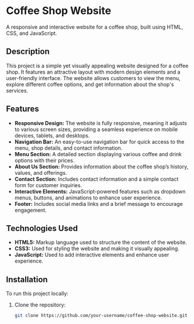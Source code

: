 # Coffee Shop Website

A responsive and interactive website for a coffee shop, built using HTML, CSS, and JavaScript.

## Description

This project is a simple yet visually appealing website designed for a coffee shop. It features an attractive layout with modern design elements and a user-friendly interface. The website allows customers to view the menu, explore different coffee options, and get information about the shop's services.

## Features

- **Responsive Design:** The website is fully responsive, meaning it adjusts to various screen sizes, providing a seamless experience on mobile devices, tablets, and desktops.
- **Navigation Bar:** An easy-to-use navigation bar for quick access to the menu, shop details, and contact information.
- **Menu Section:** A detailed section displaying various coffee and drink options with their prices.
- **About Us Section:** Provides information about the coffee shop’s history, values, and offerings.
- **Contact Section:** Includes contact information and a simple contact form for customer inquiries.
- **Interactive Elements:** JavaScript-powered features such as dropdown menus, buttons, and animations to enhance user experience.
- **Footer:** Includes social media links and a brief message to encourage engagement.

## Technologies Used

- **HTML5:** Markup language used to structure the content of the website.
- **CSS3:** Used for styling the website and making it visually appealing.
- **JavaScript:** Used to add interactive elements and enhance user experience.

## Installation

To run this project locally:

1. Clone the repository:
   ```bash
   git clone https://github.com/your-username/coffee-shop-website.git
